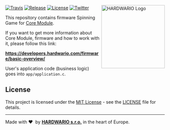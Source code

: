  <a href="https://www.hardwario.com/"><img src="https://www.hardwario.com/ci/assets/hw-logo.svg" width="200" alt="HARDWARIO Logo" align="right"></a>

[![Travis](https://img.shields.io/travis/bigclownprojects/bcf-radio-spinning-game/master.svg)](https://travis-ci.org/bigclownprojects/bcf-radio-spinning-game)
[![Release](https://img.shields.io/github/release/bigclownprojects/bcf-radio-spinning-game.svg)](https://github.com/bigclownprojects/bcf-radio-spinning-game/releases)
[![License](https://img.shields.io/github/license/bigclownprojects/bcf-radio-spinning-game.svg)](https://github.com/bigclownprojects/bcf-radio-spinning-game/blob/master/LICENSE)
[![Twitter](https://img.shields.io/twitter/follow/hardwario_en.svg?style=social&label=Follow)](https://twitter.com/hardwario_en)

This repository contains firmware Spinning Game for [Core Module](https://shop.bigclown.com/core-module).

If you want to get more information about Core Module, firmware and how to work with it, please follow this link:

**https://developers.hardwario.com/firmware/basic-overview/**

User's application code (business logic) goes into `app/application.c`.

## License

This project is licensed under the [MIT License](https://opensource.org/licenses/MIT/) - see the [LICENSE](LICENSE) file for details.

---

Made with &#x2764;&nbsp; by [**HARDWARIO s.r.o.**](https://www.hardwario.com/) in the heart of Europe.
